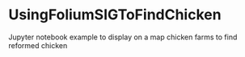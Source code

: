 # UsingFoliumSIGToFindChicken

Jupyter notebook example to display on a map chicken farms to find reformed chicken
